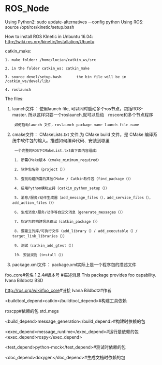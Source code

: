 # ROS_Node

Using Python2: sudo update-alternatives --config python 
Using ROS: source /opt/ros/kinetic/setup.bash


How to install ROS KInetic in Unbuntu 16.04:
	http://wiki.ros.org/kinetic/Installation/Ubuntu


catkin_make:

	1. make folder: /home/lucian/catkin_ws/src
	
	2. in the folder catkin_ws: catkin_make
	
	3. source devel/setup.bash       the bin file will be in /catkin_ws/devel/lib/
	
	4. roslaunch 



The files:


1. launch文件： 使用launch file, 可以同时启动多个ros节点，包括ROS-master. 所以这样只要一个roslaunch,就可以启动　roscore和多个节点程序

		如何启动launch 文件，roslaunch package-name launch-file-name
		
		
2. cmake文件： CMakeLists.txt 文件,为 CMake build 文件。是 CMake 编译系统中软件包的输入。描述如何编译代码、安装到哪里

		一个完整的ROS下CMakeList.txt由下面内容组成:
		
		1. 所需CMake版本（cmake_minimum_required） 
		
		2. 软件包名称（project（）) 
		
		3. 查找构建所需的其他CMake / Catkin软件包（find_package（）） 
		
		4. 启用Python模块支持（catkin_python_setup（））
		
		5. 消息/服务/动作生成器（add_message_files（），add_service_files（），add_action_files（）） 
		
		6. 生成消息/服务/动作等自定义消息（generate_messages（）） 
		
		7. 指定包的构建信息输出（catkin_package（）） 
		
		8. 要建立的库/可执行文件（add_library（）/ add_executable（）/ target_link_libraries（）） 
		
		9. 测试（catkin_add_gtest（）） 
		
		10. 安装规则（install（））
		
		
3. package.xml文件： package.xml实际上是一个程序包的描述文件
<package format="2">
  <name>foo_core</name>#包名
  <version>1.2.4</version>#版本号
  <description>#描述消息
    This package provides foo capability.
  </description>
  <maintainer email="ivana@willowgarage.com">Ivana Bildbotz</maintainer>
  <license>BSD</license>

  <url>http://ros.org/wiki/foo_core</url>#链接
  <author>Ivana Bildbotz</author>#作者

  <buildtool_depend>catkin</buildtool_depend>#构建工具依赖

  <depend>roscpp</depend>#依赖的包
  <depend>std_msgs</depend>

  <build_depend>message_generation</build_depend>#构建时依赖的包

  <exec_depend>message_runtime</exec_depend>#运行是依赖的包
  <exec_depend>rospy</exec_depend>

  <test_depend>python-mock</test_depend>#测试时依赖的包

  <doc_depend>doxygen</doc_depend>#生成文档时依赖的包


		
		

